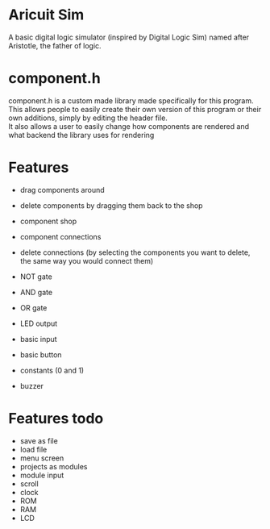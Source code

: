 # Aricuit Sim
A basic digital logic simulator (inspired by Digital Logic Sim) named after Aristotle, the father of logic.

# component.h
component.h is a custom made library made specifically for this program.\
This allows people to easily create their own version of this program or their own additions, simply by editing the header file.\
It also allows a user to easily change how components are rendered and what backend the library uses for rendering

# Features
- drag components around
- delete components by dragging them back to the shop
- component shop
- component connections
- delete connections (by selecting the components you want to delete, the same way you would connect them)

- NOT gate
- AND gate
- OR gate
- LED output
- basic input
- basic button
- constants (0 and 1)
- buzzer

# Features todo
- save as file
- load file
- menu screen
- projects as modules
- module input
- scroll
- clock
- ROM
- RAM
- LCD